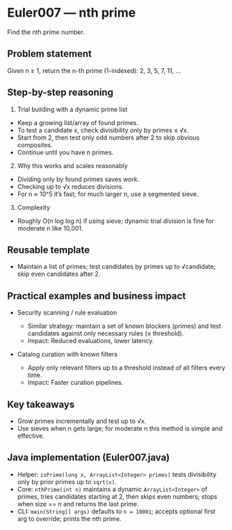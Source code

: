 # Euler007 — nth prime

Find the nth prime number.

## Problem statement

Given n ≥ 1, return the n-th prime (1-indexed): 2, 3, 5, 7, 11, …

## Step-by-step reasoning

1) Trial building with a dynamic prime list
- Keep a growing list/array of found primes.
- To test a candidate x, check divisibility only by primes ≤ √x.
- Start from 2, then test only odd numbers after 2 to skip obvious composites.
- Continue until you have n primes.

2) Why this works and scales reasonably
- Dividing only by found primes saves work.
- Checking up to √x reduces divisions.
- For n ≈ 10^5 it’s fast; for much larger n, use a segmented sieve.

3) Complexity
- Roughly O(n log log n) if using sieve; dynamic trial division is fine for moderate n like 10,001.

## Reusable template
- Maintain a list of primes; test candidates by primes up to √candidate; skip even candidates after 2.

## Practical examples and business impact

- Security scanning / rule evaluation
  - Similar strategy: maintain a set of known blockers (primes) and test candidates against only necessary rules (≤ threshold).
  - Impact: Reduced evaluations, lower latency.

- Catalog curation with known filters
  - Apply only relevant filters up to a threshold instead of all filters every time.
  - Impact: Faster curation pipelines.

## Key takeaways
- Grow primes incrementally and test up to √x.
- Use sieves when n gets large; for moderate n this method is simple and effective.

## Java implementation (Euler007.java)

- Helper: `isPrime(long x, ArrayList<Integer> primes)` tests divisibility only by prior primes up to `sqrt(x)`.
- Core: `nthPrime(int n)` maintains a dynamic `ArrayList<Integer>` of primes, tries candidates starting at 2, then skips even numbers; stops when size == n and returns the last prime.
- CLI: `main(String[] args)` defaults to `n = 10001`; accepts optional first arg to override; prints the nth prime.

